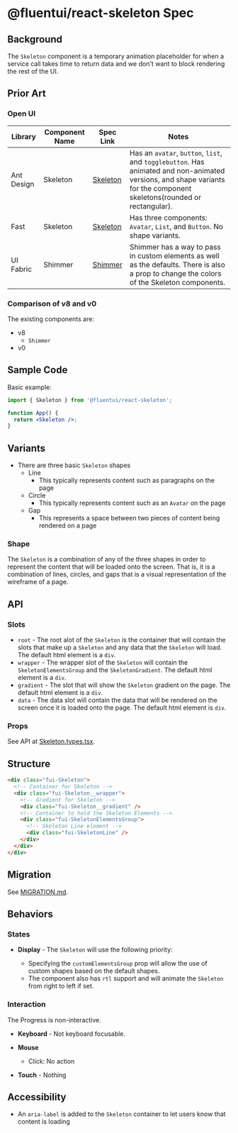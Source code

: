 # @fluentui/react-skeleton Spec

## Background

The `Skeleton` component is a temporary animation placeholder for when a service call takes time to return data and we don't want to block rendering the rest of the UI.

## Prior Art

### Open UI

| Library    | Component Name | Spec Link                                                                       | Notes                                                                                                                                                                  |
| ---------- | -------------- | ------------------------------------------------------------------------------- | ---------------------------------------------------------------------------------------------------------------------------------------------------------------------- |
| Ant Design | Skeleton       | [Skeleton](https://ant.design/components/skeleton/)                             | Has an `avatar`, `button`, `list`, and `togglebutton`. Has animated and non-animated versions, and shape variants for the component skeletons(rounded or rectangular). |
| Fast       | Skeleton       | [Skeleton](https://explore.fast.design/components/fast-progress)                | Has three components: `Avatar`, `List`, and `Button`. No shape variants.                                                                                               |
| UI Fabric  | Shimmer        | [Shimmer](https://developer.microsoft.com/en-us/fluentui#/controls/web/shimmer) | Shimmer has a way to pass in custom elements as well as the defaults. There is also a prop to change the colors of the Skeleton components.                            |

### Comparison of v8 and v0

The existing components are:

- v8
  - `Shimmer`
- v0

## Sample Code

Basic example:

```jsx
import { Skeleton } from '@fluentui/react-skeleton';

function App() {
  return <Skeleton />;
}
```

## Variants

- There are three basic `Skeleton` shapes
  - Line
    - This typically represents content such as paragraphs on the page
  - Circle
    - This typically represents content such as an `Avatar` on the page
  - Gap
    - This represents a space between two pieces of content being rendered on a page

### Shape

The `Skeleton` is a combination of any of the three shapes in order to represent the content that will be loaded onto the screen. That is, it is a combination of lines, circles, and gaps that is a visual representation of the wireframe of a page.

## API

### Slots

- `root` - The root alot of the `Skeleton` is the container that will contain the slots that make up a `Skeleton` and any data that the `Skeleton` will load. The default html element is a `div`.
- `wrapper` - The wrapper slot of the `Skeleton` will contain the `SkeletonElementsGroup` and the `SkeletonGradient`. The default html element is a `div`.
- `gradient` - The slot that will show the `Skeleton` gradient on the page. The default html element is a `div`.
- `data` - The data slot will contain the data that will be rendered on the screen once it is loaded onto the page. The default html element is `div`.

### Props

See API at [Skeleton.types.tsx]().

## Structure

```html
<div class="fui-Skeleton">
  <!-- Container for Skeleton -->
  <div class="fui-Skeleton__wrapper">
    <!-- Gradient for Skeleton -->
    <div class="fui-Skeleton__gradient" />
    <!-- Container to hold the Skeleton Elements -->
    <div class="fui-SkeletonElementsGroup">
      <!-- Skeleton Line element -->
      <div class="fui-SkeletonLine" />
    </div>
  </div>
</div>
```

## Migration

See [MIGRATION.md]().

## Behaviors

### States

- **Display** - The `Skeleton` will use the following priority:

  - Specifying the `customElementsGroup` prop will allow the use of custom shapes based on the default shapes.
  - The component also has `rtl` support and will animate the `Skeleton` from right to left if set.

### Interaction

The Progress is non-interactive.

- **Keyboard** - Not keyboard focusable.
- **Mouse**

  - Click: No action

- **Touch** - Nothing

## Accessibility

- An `aria-label` is added to the `Skeleton` container to let users know that content is loading
